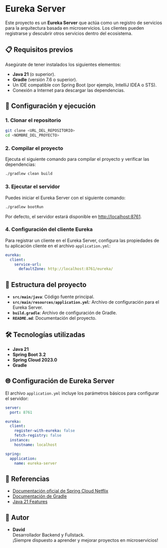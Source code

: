 
# Eureka Server

Este proyecto es un **Eureka Server** que actúa como un registro de servicios para la arquitectura basada en microservicios. Los clientes pueden registrarse y descubrir otros servicios dentro del ecosistema.

## 📋 Requisitos previos

Asegúrate de tener instalados los siguientes elementos:

- **Java 21** (o superior).
- **Gradle** (versión 7.6 o superior).
- Un IDE compatible con Spring Boot (por ejemplo, IntelliJ IDEA o STS).
- Conexión a Internet para descargar las dependencias.

## 🚀 Configuración y ejecución

### 1. Clonar el repositorio

```bash
git clone <URL_DEL_REPOSITORIO>
cd <NOMBRE_DEL_PROYECTO>
```

### 2. Compilar el proyecto

Ejecuta el siguiente comando para compilar el proyecto y verificar las dependencias:

```bash
./gradlew clean build
```

### 3. Ejecutar el servidor

Puedes iniciar el Eureka Server con el siguiente comando:

```bash
./gradlew bootRun
```

Por defecto, el servidor estará disponible en [http://localhost:8761](http://localhost:8761).

### 4. Configuración del cliente Eureka

Para registrar un cliente en el Eureka Server, configura las propiedades de tu aplicación cliente en el archivo `application.yml`:

```yaml
eureka:
  client:
    service-url:
      defaultZone: http://localhost:8761/eureka/
```

## 📂 Estructura del proyecto

- **`src/main/java`**: Código fuente principal.
- **`src/main/resources/application.yml`**: Archivo de configuración para el Eureka Server.
- **`build.gradle`**: Archivo de configuración de Gradle.
- **`README.md`**: Documentación del proyecto.

## 🛠 Tecnologías utilizadas

- **Java 21**
- **Spring Boot 3.2**
- **Spring Cloud 2023.0**
- **Gradle**

## 🌐 Configuración de Eureka Server

El archivo `application.yml` incluye los parámetros básicos para configurar el servidor:

```yaml
server:
  port: 8761

eureka:
  client:
    register-with-eureka: false
    fetch-registry: false
  instance:
    hostname: localhost

spring:
  application:
    name: eureka-server
```

## 📖 Referencias

- [Documentación oficial de Spring Cloud Netflix](https://spring.io/projects/spring-cloud-netflix)
- [Documentación de Gradle](https://docs.gradle.org/)
- [Java 21 Features](https://openjdk.org/projects/jdk/21/)

## 👤 Autor

- **David**  
  Desarrollador Backend y Fullstack.  
  ¡Siempre dispuesto a aprender y mejorar proyectos en microservicios!

